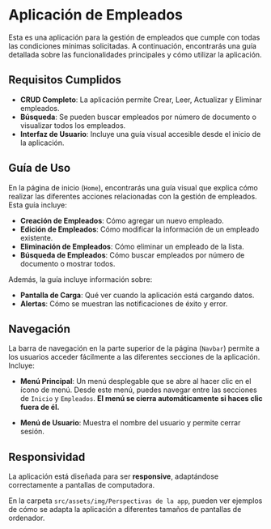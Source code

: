 # Aplicación de Empleados

Esta es una aplicación para la gestión de empleados que cumple con todas las condiciones mínimas solicitadas. A continuación, encontrarás una guía detallada sobre las funcionalidades principales y cómo utilizar la aplicación.

## Requisitos Cumplidos

-   **CRUD Completo**: La aplicación permite Crear, Leer, Actualizar y Eliminar empleados.
-   **Búsqueda**: Se pueden buscar empleados por número de documento o visualizar todos los empleados.
-   **Interfaz de Usuario**: Incluye una guía visual accesible desde el inicio de la aplicación.

## Guía de Uso

En la página de inicio (`Home`), encontrarás una guía visual que explica cómo realizar las diferentes acciones relacionadas con la gestión de empleados. Esta guía incluye:

-   **Creación de Empleados**: Cómo agregar un nuevo empleado.
-   **Edición de Empleados**: Cómo modificar la información de un empleado existente.
-   **Eliminación de Empleados**: Cómo eliminar un empleado de la lista.
-   **Búsqueda de Empleados**: Cómo buscar empleados por número de documento o mostrar todos.

Además, la guía incluye información sobre:

-   **Pantalla de Carga**: Qué ver cuando la aplicación está cargando datos.
-   **Alertas**: Cómo se muestran las notificaciones de éxito y error.

## Navegación

La barra de navegación en la parte superior de la página (`Navbar`) permite a los usuarios acceder fácilmente a las diferentes secciones de la aplicación. Incluye:

-   **Menú Principal**: Un menú desplegable que se abre al hacer clic en el ícono de menú. Desde este menú, puedes navegar entre las secciones de `Inicio` y `Empleados`. **El menú se cierra automáticamente si haces clic fuera de él.**
    
-   **Menú de Usuario**: Muestra el nombre del usuario y permite cerrar sesión.
    

## Responsividad

La aplicación está diseñada para ser **responsive**, adaptándose correctamente a pantallas de computadora.

En la carpeta `src/assets/img/Perspectivas de la app`, pueden ver ejemplos de cómo se adapta la aplicación a diferentes tamaños de pantallas de ordenador.